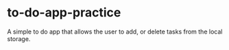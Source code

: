 # to-do-app-practice

A simple to do app that allows the user to add, or delete tasks from the local storage.
 
